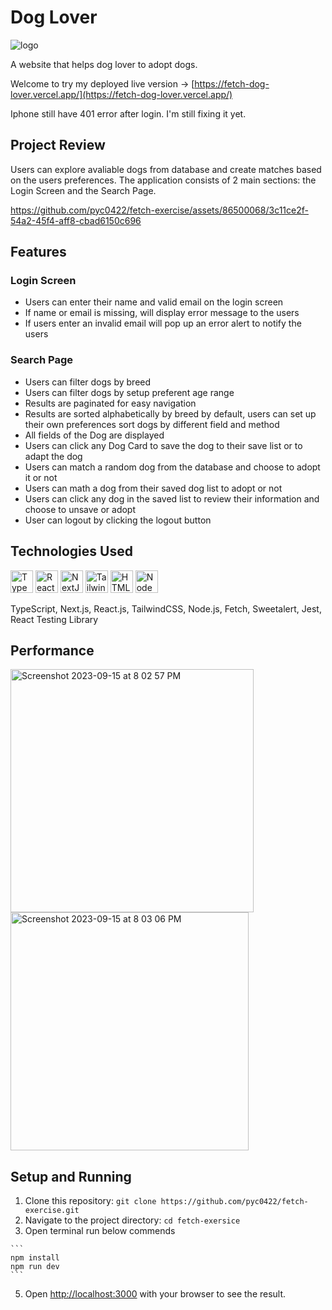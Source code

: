 # Dog Lover

![logo](https://github.com/pyc0422/fetch-exercise/assets/86500068/9c47c76d-6a69-49b3-851d-6d70a288e3ac)

A website that helps dog lover to adopt dogs.

Welcome to try my deployed live version -> [https://fetch-dog-lover.vercel.app/](https://fetch-dog-lover.vercel.app/)

Iphone still have 401 error after login. I'm still fixing it yet.

## Project Review

Users can explore avaliable dogs from database and create matches based on the users preferences. The application consists of 2 main sections: the Login Screen and the Search Page.


https://github.com/pyc0422/fetch-exercise/assets/86500068/3c11ce2f-54a2-45f4-aff8-cbad6150c696


## Features

### Login Screen

  - Users can enter their name and valid email on the login screen
  - If name or email is missing, will display error message to the users
  - If users enter an invalid email will pop up an error alert to notify the users

### Search Page

  - Users can filter dogs by breed
  - Users can filter dogs by setup preferent age range
  - Results are paginated for easy navigation
  - Results are sorted alphabetically by breed by default, users can set up their own preferences sort dogs by different field and method
  - All fields of the Dog are displayed
  - Users can click any Dog Card to save the dog to their save list or to adapt the dog
  - Users can match a random dog from the database and choose to adopt it or not
  - Users can math a dog from their saved dog list to adopt or not
  - Users can click any dog in the saved list to review their information and choose to unsave or adopt
  - User can logout by clicking the logout button

## Technologies Used
<a href="https://www.typescriptlang.org/" target="_blank" rel="noreferrer"><img src="https://raw.githubusercontent.com/danielcranney/readme-generator/main/public/icons/skills/typescript-colored.svg" width="36" height="36" alt="TypeScript" /></a>
  <a href="https://reactjs.org/" target="_blank" rel="noreferrer"><img src="https://raw.githubusercontent.com/danielcranney/readme-generator/main/public/icons/skills/react-colored.svg" width="36" height="36" alt="React" /></a>
  <a href="https://nextjs.org/docs" target="_blank" rel="noreferrer"><img src="https://raw.githubusercontent.com/danielcranney/readme-generator/main/public/icons/skills/nextjs-colored-dark.svg" width="36" height="36" alt="NextJs" /></a>
  <a href="https://tailwindcss.com/" target="_blank" rel="noreferrer"><img src="https://raw.githubusercontent.com/danielcranney/readme-generator/main/public/icons/skills/tailwindcss-colored.svg" width="36" height="36" alt="TailwindCSS" /></a>
<a href="https://developer.mozilla.org/en-US/docs/Glossary/HTML5" target="_blank" rel="noreferrer"><img src="https://raw.githubusercontent.com/danielcranney/readme-generator/main/public/icons/skills/html5-colored.svg" width="36" height="36" alt="HTML5" /></a>
<a href="https://nodejs.org/en/" target="_blank" rel="noreferrer"><img src="https://raw.githubusercontent.com/danielcranney/readme-generator/main/public/icons/skills/nodejs-colored.svg" width="36" height="36" alt="NodeJS" /></a>


  TypeScript, Next.js, React.js, TailwindCSS, Node.js, Fetch, Sweetalert, Jest, React Testing Library 

## Performance

<img width="389" alt="Screenshot 2023-09-15 at 8 02 57 PM" src="https://github.com/pyc0422/fetch-exercise/assets/86500068/f09861a3-1df0-48e6-b886-6a4bfdc3437e">

<img width="381" alt="Screenshot 2023-09-15 at 8 03 06 PM" src="https://github.com/pyc0422/fetch-exercise/assets/86500068/da81816d-2f65-4292-b653-689822bef81d">



## Setup and Running

  1. Clone this repository: `git clone https://github.com/pyc0422/fetch-exercise.git`
  2. Navigate to the project directory: `cd fetch-exersice`
  3. Open terminal run below commends

    ```
    npm install
    npm run dev
    ```
 5. Open [http://localhost:3000](http://localhost:3000) with your browser to see the result.

